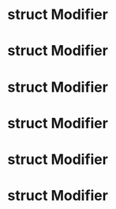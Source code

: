 # struct Modifier


# struct Modifier


# struct Modifier


# struct Modifier


# struct Modifier


# struct Modifier


